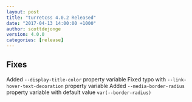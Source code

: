 ```yaml
---
layout: post
title: "turretcss 4.0.2 Released"
date: "2017-04-13 14:00:00 +1000"
author: scottdejonge
version: 4.0.0
categories: [release]
---
```


## Fixes

Added `--display-title-color` property variable
Fixed typo with `--link-hover-text-decoration` property variable
Added `--media-border-radius` property variable with default value `var(--border-radius)`